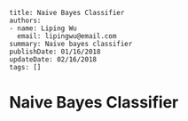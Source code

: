 ~~~~
title: Naive Bayes Classifier
authors:
- name: Liping Wu
  email: lipingwu@email.com
summary: Naive bayes classifier
publishDate: 01/16/2018
updateDate: 02/16/2018
tags: []
~~~~

# Naive Bayes Classifier







